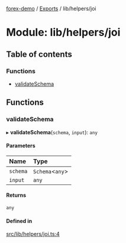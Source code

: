 [forex-demo](../README.md) / [Exports](../modules.md) / lib/helpers/joi

# Module: lib/helpers/joi

## Table of contents

### Functions

- [validateSchema](lib_helpers_joi.md#validateschema)

## Functions

### validateSchema

▸ **validateSchema**(`schema`, `input`): `any`

#### Parameters

| Name     | Type             |
| :------- | :--------------- |
| `schema` | `Schema`<`any`\> |
| `input`  | `any`            |

#### Returns

`any`

#### Defined in

[src/lib/helpers/joi.ts:4](https://github.com/suphero/forex-demo/blob/2ac0f42/src/lib/helpers/joi.ts#L4)
